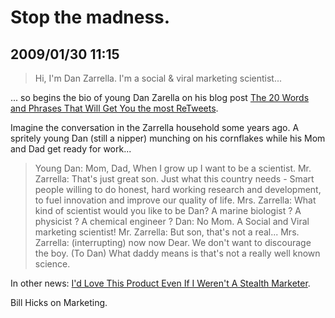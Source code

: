 # Stop the madness.
## 2009/01/30 11:15

> Hi,
> I'm Dan Zarrella. I'm a social & viral marketing
> scientist...

... so begins the bio of young Dan Zarella on his blog post 
<a
href="http://danzarrella.com/the-20-words-and-phrases-that-will-get-you-the-most-retweets.html">The
20 Words and Phrases That Will Get You the most ReTweets</a>.


Imagine the conversation in the Zarrella household some years ago. A
spritely young Dan (still a nipper) munching on his cornflakes while
his Mom and Dad get ready for work...

> Young Dan: Mom, Dad, When I grow up I want to be a
> scientist.
> Mr. Zarrella: That's just great son. Just what this country
> needs - Smart people willing to do honest, hard working research and
> development, to fuel innovation and improve our quality of life.
> Mrs. Zarrella: What kind of scientist would you like to be Dan?
> A marine biologist ? A physicist ? A chemical engineer ?
> Dan: No Mom. A Social and Viral marketing scientist!
> Mr. Zarrella: But son, that's not a real...
> Mrs. Zarrella: (interrupting) now now Dear. We don't want to
> discourage the boy. (To Dan) What daddy means is that's not a really
> well known science.

In other news: <a
href="http://www.theonion.com/content/node/43456">I'd Love This
Product Even If I Weren't A Stealth Marketer</a>.

Bill Hicks on Marketing.

<object width="320" height="265"><param name="movie" value="http://www.youtube.com/v/gDW_Hj2K0wo&hl=en&fs=1&rel=0"></param><param name="allowFullScreen" value="true"></param><param name="allowscriptaccess" value="always"></param><embed src="http://www.youtube.com/v/gDW_Hj2K0wo&hl=en&fs=1&rel=0" type="application/x-shockwave-flash" allowscriptaccess="always" allowfullscreen="true" width="320" height="265"></embed></object>

